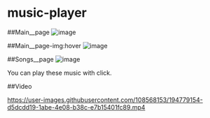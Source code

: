 # music-player

##Main__page
![image](https://user-images.githubusercontent.com/108568153/194779062-659fe244-0f3b-428e-818a-394edcf50238.png)

##Main__page-img:hover
![image](https://user-images.githubusercontent.com/108568153/194779086-99babf5c-30b8-4b9e-9ae7-4ad8728117d1.png)

##Songs__page
![image](https://user-images.githubusercontent.com/108568153/194779105-ad596546-1719-45d8-b2b3-975c44997216.png)

You can play these music with click.

##Video



https://user-images.githubusercontent.com/108568153/194779154-d5dcdd19-1abe-4e08-b38c-e7b15401fc89.mp4


